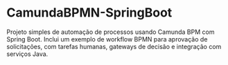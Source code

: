 # CamundaBPMN-SpringBoot
Projeto simples de automação de processos usando Camunda BPM com Spring Boot. Inclui um exemplo de workflow BPMN para aprovação de solicitações, com tarefas humanas, gateways de decisão e integração com serviços Java.
